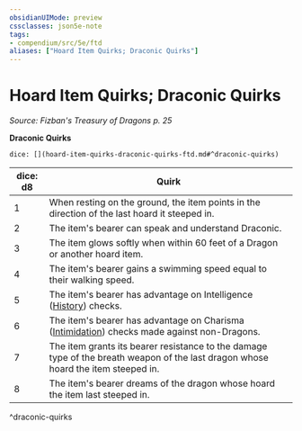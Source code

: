 ```yaml
---
obsidianUIMode: preview
cssclasses: json5e-note
tags:
- compendium/src/5e/ftd
aliases: ["Hoard Item Quirks; Draconic Quirks"]
---
```

# Hoard Item Quirks; Draconic Quirks
*Source: Fizban's Treasury of Dragons p. 25* 

**Draconic Quirks**

`dice: [](hoard-item-quirks-draconic-quirks-ftd.md#^draconic-quirks)`

| dice: d8 | Quirk |
|----------|-------|
| 1 | When resting on the ground, the item points in the direction of the last hoard it steeped in. |
| 2 | The item's bearer can speak and understand Draconic. |
| 3 | The item glows softly when within 60 feet of a Dragon or another hoard item. |
| 4 | The item's bearer gains a swimming speed equal to their walking speed. |
| 5 | The item's bearer has advantage on Intelligence ([History](5E2014官方资源/规则/skills.md#History)) checks. |
| 6 | The item's bearer has advantage on Charisma ([Intimidation](5E2014官方资源/规则/skills.md#Intimidation)) checks made against non-Dragons. |
| 7 | The item grants its bearer resistance to the damage type of the breath weapon of the last dragon whose hoard the item steeped in. |
| 8 | The item's bearer dreams of the dragon whose hoard the item last steeped in. |
^draconic-quirks